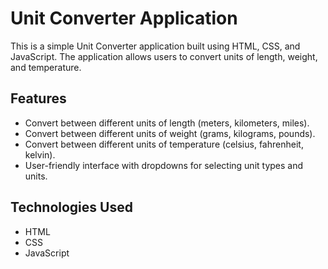 # Unit Converter Application

This is a simple Unit Converter application built using HTML, CSS, and JavaScript. The application allows users to convert units of length, weight, and temperature.

## Features

- Convert between different units of length (meters, kilometers, miles).
- Convert between different units of weight (grams, kilograms, pounds).
- Convert between different units of temperature (celsius, fahrenheit, kelvin).
- User-friendly interface with dropdowns for selecting unit types and units.

## Technologies Used

- HTML
- CSS
- JavaScript

